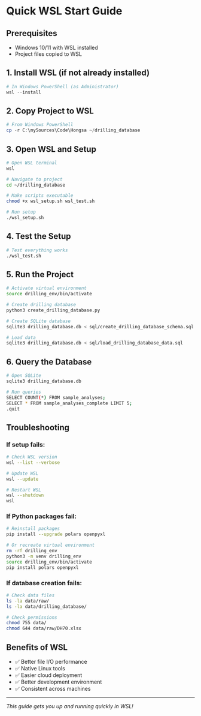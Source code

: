# Quick WSL Start Guide

## Prerequisites
- Windows 10/11 with WSL installed
- Project files copied to WSL

## 1. Install WSL (if not already installed)
```powershell
# In Windows PowerShell (as Administrator)
wsl --install
```

## 2. Copy Project to WSL
```powershell
# From Windows PowerShell
cp -r C:\mySources\Code\Hongsa ~/drilling_database
```

## 3. Open WSL and Setup
```bash
# Open WSL terminal
wsl

# Navigate to project
cd ~/drilling_database

# Make scripts executable
chmod +x wsl_setup.sh wsl_test.sh

# Run setup
./wsl_setup.sh
```

## 4. Test the Setup
```bash
# Test everything works
./wsl_test.sh
```

## 5. Run the Project
```bash
# Activate virtual environment
source drilling_env/bin/activate

# Create drilling database
python3 create_drilling_database.py

# Create SQLite database
sqlite3 drilling_database.db < sql/create_drilling_database_schema.sql

# Load data
sqlite3 drilling_database.db < sql/load_drilling_database_data.sql
```

## 6. Query the Database
```bash
# Open SQLite
sqlite3 drilling_database.db

# Run queries
SELECT COUNT(*) FROM sample_analyses;
SELECT * FROM sample_analyses_complete LIMIT 5;
.quit
```

## Troubleshooting

### If setup fails:
```bash
# Check WSL version
wsl --list --verbose

# Update WSL
wsl --update

# Restart WSL
wsl --shutdown
wsl
```

### If Python packages fail:
```bash
# Reinstall packages
pip install --upgrade polars openpyxl

# Or recreate virtual environment
rm -rf drilling_env
python3 -m venv drilling_env
source drilling_env/bin/activate
pip install polars openpyxl
```

### If database creation fails:
```bash
# Check data files
ls -la data/raw/
ls -la data/drilling_database/

# Check permissions
chmod 755 data/
chmod 644 data/raw/DH70.xlsx
```

## Benefits of WSL
- ✅ Better file I/O performance
- ✅ Native Linux tools
- ✅ Easier cloud deployment
- ✅ Better development environment
- ✅ Consistent across machines

---
*This guide gets you up and running quickly in WSL!*
